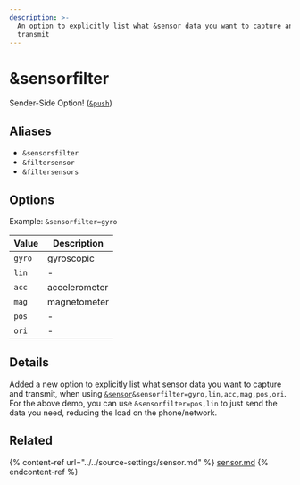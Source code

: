 ```yaml
---
description: >-
  An option to explicitly list what &sensor data you want to capture and
  transmit
---
```


# \&sensorfilter

Sender-Side Option! ([`&push`](../../source-settings/push.md))

## Aliases

* `&sensorsfilter`
* `&filtersensor`
* `&filtersensors`

## Options

Example: `&sensorfilter=gyro`

| Value  | Description   |
| ------ | ------------- |
| `gyro` | gyroscopic    |
| `lin`  | -             |
| `acc`  | accelerometer |
| `mag`  | magnetometer  |
| `pos`  | -             |
| `ori`  | -             |

## Details

Added a new option to explicitly list what sensor data you want to capture and transmit, when using [`&sensor`](../../source-settings/sensor.md)`&sensorfilter=gyro,lin,acc,mag,pos,ori`. For the above demo, you can use `&sensorfilter=pos,lin` to just send the data you need, reducing the load on the phone/network.

## Related

{% content-ref url="../../source-settings/sensor.md" %}
[sensor.md](../../source-settings/sensor.md)
{% endcontent-ref %}
